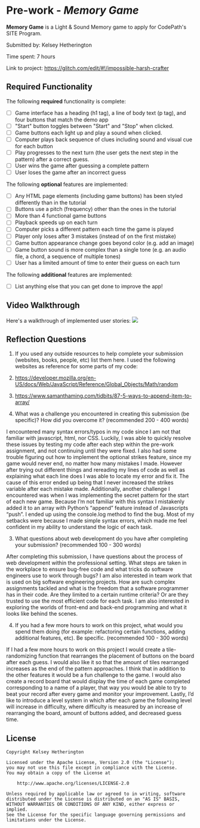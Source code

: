 # Pre-work - *Memory Game*

**Memory Game** is a Light & Sound Memory game to apply for CodePath's SITE Program. 

Submitted by: Kelsey Hetherington

Time spent: 7 hours

Link to project: https://glitch.com/edit/#!/impossible-harsh-crafter

## Required Functionality

The following **required** functionality is complete:

* [ ] Game interface has a heading (h1 tag), a line of body text (p tag), and four buttons that match the demo app
* [ ] "Start" button toggles between "Start" and "Stop" when clicked. 
* [ ] Game buttons each light up and play a sound when clicked. 
* [ ] Computer plays back sequence of clues including sound and visual cue for each button
* [ ] Play progresses to the next turn (the user gets the next step in the pattern) after a correct guess. 
* [ ] User wins the game after guessing a complete pattern
* [ ] User loses the game after an incorrect guess

The following **optional** features are implemented:

* [ ] Any HTML page elements (including game buttons) has been styled differently than in the tutorial
* [ ] Buttons use a pitch (frequency) other than the ones in the tutorial
* [ ] More than 4 functional game buttons
* [ ] Playback speeds up on each turn
* [ ] Computer picks a different pattern each time the game is played
* [ ] Player only loses after 3 mistakes (instead of on the first mistake)
* [ ] Game button appearance change goes beyond color (e.g. add an image)
* [ ] Game button sound is more complex than a single tone (e.g. an audio file, a chord, a sequence of multiple tones)
* [ ] User has a limited amount of time to enter their guess on each turn

The following **additional** features are implemented:

- [ ] List anything else that you can get done to improve the app!

## Video Walkthrough

Here's a walkthrough of implemented user stories:
![](https://i.imgur.com/6R7Pg1H.gif)

## Reflection Questions
1. If you used any outside resources to help complete your submission (websites, books, people, etc) list them here. 
I used the following websites as reference for some parts of my code:
1. https://developer.mozilla.org/en-US/docs/Web/JavaScript/Reference/Global_Objects/Math/random
2. https://www.samanthaming.com/tidbits/87-5-ways-to-append-item-to-array/

2. What was a challenge you encountered in creating this submission (be specific)? How did you overcome it? (recommended 200 - 400 words) 

I encountered many syntax errors/typos in my code since I am not that familiar with javascript, html, nor CSS. 
Luckily, I was able to quickly resolve these issues by testing my code after each step within the pre-work assignment, and not continuing until they were fixed. 
I also had some trouble figuring out how to implement the optional strikes feature, since my game would never end, no matter how many mistakes I made. 
However after trying out different things and rereading my lines of code as well as explaining what each line does I was able to locate my error and fix it. 
The cause of this error ended up being that I never increased the strikes variable after each mistake made. 
Additionally, another challenge I encountered was when I was implementing the secret pattern for the start of each new game. 
Because I’m not familiar with this syntax I mistakenly added it to an array with Python’s “append” feature instead of Javascripts “push”. 
I ended up using the console.log method to find the bug. 
Most of my setbacks were because I made simple syntax errors, which made me feel confident in my ability to understand the logic of each task. 

3. What questions about web development do you have after completing your submission? (recommended 100 - 300 words) 

After completing this submission, I have questions about the process of web development within the professional setting. 
What steps are taken in the workplace to ensure bug-free code and what tricks do software engineers use to work through bugs?
I am also interested in team work that is used on big software engineering projects.
How are such complex assignments tackled and what is the freedom that a software programmer has in their code. 
Are they limited to a certain runtime criteria? Or are they trusted to use the most efficient code for each task. 
I am also interested in exploring the worlds of front-end and back-end programming and what it looks like behind the scenes. 

4. If you had a few more hours to work on this project, what would you spend them doing (for example: refactoring certain functions, adding additional features, etc). Be specific. (recommended 100 - 300 words) 

If I had a few more hours to work on this project I would create a tile-randomizing function that rearranges the placement of buttons on the board after each guess.
I would also like it so that the amount of tiles rearranged increases as the end of the pattern approaches. 
I think that in addition to the other features it would be a fun challenge to the game. 
I would also create a record board that would display the time of each game completed corresponding to a name of a player, that way you would be able to try to beat your record after every game and monitor your improvement. 
Lastly, I’d like to introduce a level system in which after each game the following level will increase in difficulty, where difficulty is measured by an increase of rearranging the board, amount of buttons added, and decreased guess time. 

## License

    Copyright Kelsey Hetherington

    Licensed under the Apache License, Version 2.0 (the "License");
    you may not use this file except in compliance with the License.
    You may obtain a copy of the License at

        http://www.apache.org/licenses/LICENSE-2.0

    Unless required by applicable law or agreed to in writing, software
    distributed under the License is distributed on an "AS IS" BASIS,
    WITHOUT WARRANTIES OR CONDITIONS OF ANY KIND, either express or implied.
    See the License for the specific language governing permissions and
    limitations under the License.
